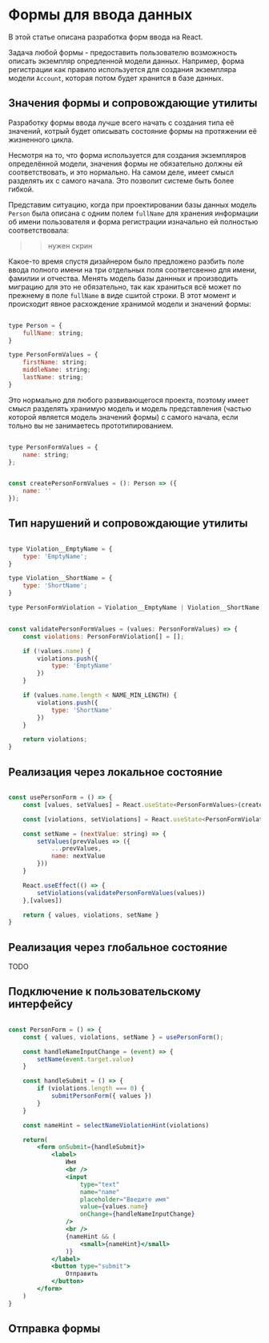 # Формы для ввода данных

В этой статье описана разработка форм ввода на React.

Задача любой формы - предоставить пользователю возможность описать экземпляр опредленной модели данных. Например, форма регистрации как правило используется для создания экземпляра модели `Account`, которая потом будет хранится в базе данных. 
## Значения формы и сопровождающие утилиты

Разработку формы ввода лучше всего начать с создания типа её значений, котрый будет описывать состояние формы на протяжении её жизненного цикла.

Несмотря на то, что форма используется для создания экземпляров определённой модели, значения формы не обязательно должны ей соответствовать, и это нормально. На самом деле, имеет смысл разделять их с самого начала. Это позволит системе быть более гибкой.

Представим ситуацию, когда при проектировании базы данных модель `Person` была описана с одним полем `fullName` для хранения информации об имени пользователя и форма регистрации изначально ей полностью соответствовала:

>> нужен скрин

Какое-то время спустя дизайнером было предложено разбить поле ввода полного имени на три отдельных поля соответсвенно для имени, фамилии и отчества. Менять модель базы даннных и производить миграцию для это не обязательно, так как храниться всё может по прежнему в поле `fullName` в виде сшитой строки. В этот момент и происходит явное расхождение хранимой модели и значений формы:

```js

type Person = {
    fullName: string;
}

type PersonFormValues = {
    firstName: string;
    middleName: string;
    lastName: string;
}

```

Это нормально для любого развивающегося проекта, поэтому имеет смысл разделять хранимую модель и модель представления (частью которой является модель значений формы) с самого начала, если тольно вы не занимаетесь прототипированием.

```js

type PersonFormValues = {
    name: string;
};

```

```js

const createPersonFormValues = (): Person => ({
    name: ''
});

```

## Тип нарушений и сопровождающие утилиты

```js

type Violation__EmptyName = {
    type: 'EmptyName';
}

type Violation__ShortName = {
    type: 'ShortName';
}

type PersonFormViolation = Violation__EmptyName | Violation__ShortName;

```

```js

const validatePersonFormValues = (values: PersonFormValues) => {
    const violations: PersonFormViolation[] = [];

    if (!values.name) {
        violations.push({
            type: 'EmptyName'
        })
    }

    if (values.name.length < NAME_MIN_LENGTH) {
        violations.push({
            type: 'ShortName'
        })
    }

    return violations;
}

```

## Реализация через локальное состояние

```jsx

const usePersonForm = () => {
    const [values, setValues] = React.useState<PersonFormValues>(createPersonFormValues);

    const [violations, setViolations] = React.useState<PersonFormViolation[]>([]);

    const setName = (nextValue: string) => {
        setValues(prevValues => ({
            ...prevValues,
            name: nextValue
        }))
    }

    React.useEffect(() => {
        setViolations(validatePersonFormValues(values))
    },[values])

    return { values, violations, setName }
}

```

## Реализация через глобальное состояние

TODO

## Подключение к пользовательскому интерфейсу

```jsx

const PersonForm = () => {
    const { values, violations, setName } = usePersonForm();

    const handleNameInputChange = (event) => {
        setName(event.target.value)
    }

    const handleSubmit = () => {
        if (violations.length === 0) {
            submitPersonForm({ values })
        }
    }

    const nameHint = selectNameViolationHint(violations)

    return(
        <form onSubmit={handleSubmit}>
            <label>
                Имя
                <br />
                <input
                    type="text"
                    name="name"
                    placeholder="Введите имя"
                    value={values.name}
                    onChange={handleNameInputChange}
                />
                <br />
                {nameHint && (
                    <small>{nameHint}</small>
                )}
            </label>
            <button type="submit">
                Отправить
            </button>
        </form>
    )    
}

```

## Отправка формы